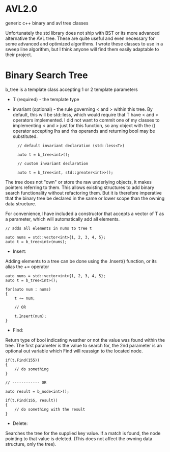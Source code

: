 # AVL2.0
generic c++ binary and avl tree classes

Unfortunately the std library does not ship with BST or its more advanced alternative the AVL tree. These are quite useful and even necessary for some advanced and optimized algorithms. I wrote these classes to use in a sweep line algorithm, but I think anyone will find them easily adaptable to their project.

# Binary Search Tree

b_tree is a template class accepting 1 or 2 template parameters

* T (required) - the template type

* invariant (optional) - the rule governing < and > within this  tree. By default, this will be std::less<T>, which would require that T have < and > operators implemented. I did not want to commit one of my classes to implementing < and > just for this function, so any object with the () operator accepting lhs and rhs operands and returning bool may be substituted. 

        // default invariant declaration (std::less<T>)

        auto t = b_tree<int>();

        // custom invariant declaration

        auto t = b_tree<int, std::greater<int>>();

The tree does not "own" or store the raw underlying objects, it makes pointers referring to them. This allows existing structures to add binary search functionality without refactoring them. But it is therefore imperative that the binary tree be declared in the same or lower scope than the owning data structure. 

For convenience,I have included a constructor that accepts a vector of T as a parameter, which will automatically add all elements. 

    // adds all elements in nums to tree t

    auto nums = std::vector<int>{1, 2, 3, 4, 5};
    auto t = b_tree<int>(nums);

* Insert: 

Adding elements to a tree can be done using the .Insert() function, or its alias the += operator

    auto nums = std::vector<int>{1, 2, 3, 4, 5};
    auto t = b_tree<int>();

    for(auto num : nums)
    {
        t += num;

        // OR

        t.Insert(num);
    }

* Find: 

Return type of bool indicating weather or not the value was found within the tree. The first parameter is the value to search for, the 2nd parameter is an optional out variable which Find will reassign to the located node. 

    if(t.Find(155))
    {
        // do something
    }

    // ------------ OR

    auto result = b_node<int>();
    
    if(t.Find(155, result))
    {
        // do something with the result
    }


* Delete: 

Searches the tree for the supplied key value. If a match is found, the node pointing to that value is deleted. (This does not affect the owning data structure, only the tree). 